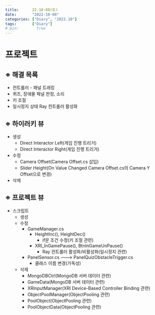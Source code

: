 ```yaml
---
title:      22-10-08(토)
date:       "2022-10-08"
categories: ["Diary", "2022.10"]
tags:       ["Diary"]
# pin:        true
---
```


# 프로젝트
## ※ 해결 목록
- 컨트롤러 - 패널 트래킹
- 퀴즈, 장애물 패널 판정, 소리
- 키 조절
- 일시정지 상태 Ray 컨트롤러 활성화

## ※ 하이러키 뷰
- 생성
  - Direct Interactor Left(게임 진행 트리거)
  - Direct Interactor Right(게임 진행 트리거)
- 수정
  - Camera Offset(Camera Offset.cs 삽입)
  - Slider Height(On Value Changed Camera Offset.cs의 Camera Y Offset으로 변경)
- 삭제

## ※ 프로젝트 뷰
- 스크립트
  - 생성
  - 수정
    - GameManager.cs
      - HeightInc(), HeightDec()
        - if문 조건 수정(키 조절 관련)
      - XRI_InGamePause(), BtnInGameUnPause()
        - Ray 컨트롤러 활성화/비활성화(일시정지 관련)
    - PanelSensor.cs ---> PanelQuizObstacleTrigger.cs
      - 클래스 이름 변경(가독성)
  - 삭제
    - MongoDBCtrl(MongoDB 서버 데이터 관련)
    - GameData(MongoDB 서버 데이터 관련)
    - XRInputManager(XRI Device-Based Controller Binding 관련)
    - ObjectPoolManager(ObjectPooling 관련)
    - PoolObject(ObjectPooling 관련)
    - PoolObjectData(ObjectPooling 관련)